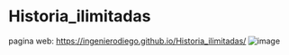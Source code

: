 # Historia_ilimitadas
pagina web: https://ingenierodiego.github.io/Historia_ilimitadas/
![image](https://user-images.githubusercontent.com/114308272/229404247-69761264-7322-4791-827b-9d04c472f6b4.png)

